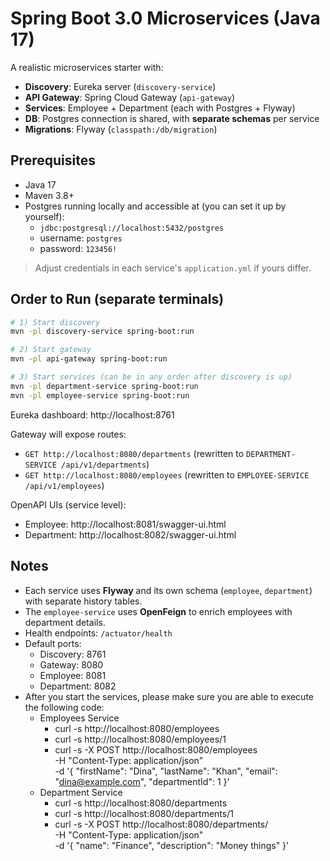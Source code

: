 # Spring Boot 3.0 Microservices (Java 17)

A realistic microservices starter with:

- **Discovery**: Eureka server (`discovery-service`)
- **API Gateway**: Spring Cloud Gateway (`api-gateway`)
- **Services**: Employee + Department (each with Postgres + Flyway)
- **DB**: Postgres connection is shared, with **separate schemas** per service
- **Migrations**: Flyway (`classpath:/db/migration`)

## Prerequisites

- Java 17
- Maven 3.8+
- Postgres running locally and accessible at (you can set it up by yourself):
  - `jdbc:postgresql://localhost:5432/postgres`
  - username: `postgres`
  - password: `123456!`

> Adjust credentials in each service's `application.yml` if yours differ.

## Order to Run (separate terminals)

```bash
# 1) Start discovery
mvn -pl discovery-service spring-boot:run

# 2) Start gateway
mvn -pl api-gateway spring-boot:run

# 3) Start services (can be in any order after discovery is up)
mvn -pl department-service spring-boot:run
mvn -pl employee-service spring-boot:run
```

Eureka dashboard: http://localhost:8761

Gateway will expose routes:

- `GET http://localhost:8080/departments` (rewritten to `DEPARTMENT-SERVICE /api/v1/departments`)
- `GET http://localhost:8080/employees` (rewritten to `EMPLOYEE-SERVICE /api/v1/employees`)

OpenAPI UIs (service level):

- Employee: http://localhost:8081/swagger-ui.html
- Department: http://localhost:8082/swagger-ui.html

## Notes

- Each service uses **Flyway** and its own schema (`employee`, `department`) with separate history tables.
- The `employee-service` uses **OpenFeign** to enrich employees with department details.
- Health endpoints: `/actuator/health`
- Default ports:
  - Discovery: 8761
  - Gateway: 8080
  - Employee: 8081
  - Department: 8082
- After you start the services, please make sure you are able to execute the following code:
  - Employees Service
    - curl -s http://localhost:8080/employees
    - curl -s http://localhost:8080/employees/1
    - curl -s -X POST http://localhost:8080/employees \
      -H "Content-Type: application/json" \
      -d '{ "firstName": "Dina", "lastName": "Khan", "email": "dina@example.com", "departmentId": 1 }'
  - Department Service
    - curl -s http://localhost:8080/departments
    - curl -s http://localhost:8080/departments/1
    - curl -s -X POST http://localhost:8080/departments/ \
      -H "Content-Type: application/json" \
      -d '{ "name": "Finance", "description": "Money things" }'
